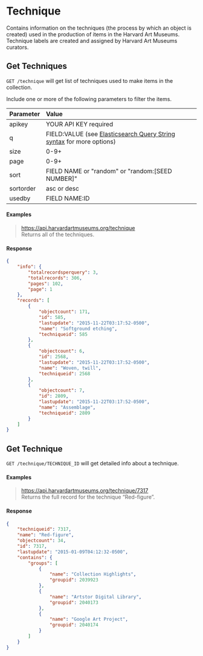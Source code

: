 # Technique

Contains information on the techniques (the process by which an object is created) used in the production of items in the Harvard Art Museums. Technique labels are created and assigned by Harvard Art Museums curators.

## Get Techniques

`GET /technique` will get list of techniques used to make items in the collection.

Include one or more of the following parameters to filter the items.

| Parameter | Value |
| :--------- | :----- |
| apikey | YOUR API KEY required |
| q | FIELD:VALUE (see [Elasticsearch Query String syntax](https://www.elastic.co/guide/en/elasticsearch/reference/5.6/query-dsl-query-string-query.html) for more options) |
| size | 0-9+ |
| page | 0-9+ |
| sort | FIELD NAME or "random" or "random:[SEED NUMBER]" |
| sortorder | asc or desc |
| usedby | FIELD NAME:ID |

#### Examples

> https://api.harvardartmuseums.org/technique    
> Returns all of the techniques.  

#### Response

```json
{
    "info": {
        "totalrecordsperquery": 3,
        "totalrecords": 306,
        "pages": 102,
        "page": 1
    },
    "records": [
        {
            "objectcount": 171,
            "id": 585,
            "lastupdate": "2015-11-22T03:17:52-0500",
            "name": "Softground etching",
            "techniqueid": 585
        },
        {
            "objectcount": 6,
            "id": 2568,
            "lastupdate": "2015-11-22T03:17:52-0500",
            "name": "Woven, twill",
            "techniqueid": 2568
        },
        {
            "objectcount": 7,
            "id": 2809,
            "lastupdate": "2015-11-22T03:17:52-0500",
            "name": "Assemblage",
            "techniqueid": 2809
        }
    ]
}
```

## Get Technique

`GET /technique/TECHNIQUE_ID` will get detailed info about a technique.

#### Examples

> https://api.harvardartmuseums.org/technique/7317  
> Returns the full record for the technique “Red-figure”.

#### Response

```json
{
    "techniqueid": 7317,
    "name": "Red-figure",
    "objectcount": 34,
    "id": 7317,
    "lastupdate": "2015-01-09T04:12:32-0500",
    "contains": {
        "groups": [
            {
                "name": "Collection Highlights",
                "groupid": 2039923
            },
            {
                "name": "Artstor Digital Library",
                "groupid": 2040173
            },
            {
                "name": "Google Art Project",
                "groupid": 2040174
            }
        ]
    }
}
```
